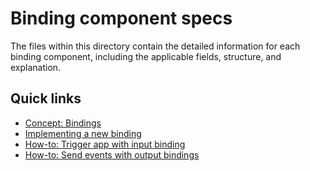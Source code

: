 # Binding component specs

The files within this directory contain the detailed information for each binding component, including the applicable fields, structure, and explanation.

## Quick links

- [Concept: Bindings](../../../concepts/bindings/README.md)
- [Implementing a new binding](https://github.com/dapr/components-contrib/blob/master/bindings/Readme.md#implementing-a-new-binding)
- [How-to: Trigger app with input binding](../../../howto/trigger-app-with-input-binding/README.md)
- [How-to: Send events with output bindings](../../../howto/send-events-with-output-bindings/README.md)
